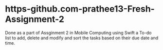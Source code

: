 # https-github.com-prathee13-Fresh-Assignment-2

Done as a part of Assginment 2 in Mobile Computing using Swift a To-do list to add, delete and modify and sort the tasks based on their due date and time. 
